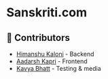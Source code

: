 # Sanskriti.com
## 👥 Contributors

- [Himanshu Kaloni](https://github.com/himanshukaloni) - Backend
- [Aadarsh Kapri](https://github.com/aadarshkapri) - Frontend
- [Kavya Bhatt](https://github.com/kavyabhatt-png) - Testing & media
